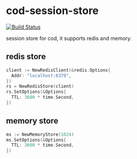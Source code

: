 # cod-session-store

[![Build Status](https://img.shields.io/travis/vicanso/cod-session-store.svg?label=linux+build)](https://travis-ci.org/vicanso/cod-session-store)


session store for cod, it supports redis and memory.

## redis store

```go
client := NewRedisClient(&redis.Options{
  Addr: "localhost:6379",
})
rs = NewRedisStore(client)
rs.SetOptions(&Options{
  TTL: 3600 * time.Second,
})
```

## memory store

```go
ms := NewMemoryStore(1024)
ms.SetOptions(&Options{
  TTL: 3600 * time.Second,
})
```

